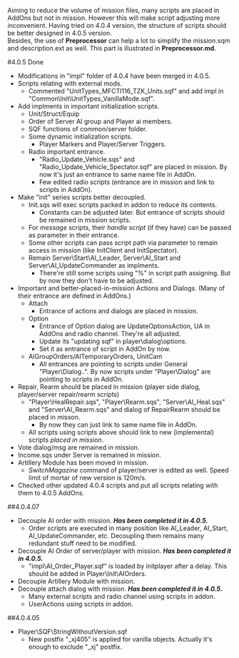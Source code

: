 Aiming to reduce the volume of mission files, many scripts are placed in AddOns but not in mission. However this will make script adjusting more inconvenient. Having tried on 4.0.4 version, the structure of scripts should be better designed in 4.0.5 version.  
Besides, the use of **Preprocessor** can help a lot to simplify the mission.sqm and description.ext as well. This part is illustrated in **Preprocessor.md**.

#4.0.5 Done
+ Modifications in "impl" folder of 4.0.4 have been merged in 4.0.5.
+ Scripts relating with external mods.
	+ Commented "UnitTypes_MFCTI116_TZK_Units.sqf" and add impl in "Common\Init\UnitTypes_VanillaMode.sqf".
+ Add implments in important initialization scripts.
	+ Unit/Struct/Equip
	+ Order of Server AI group and Player ai members.
	+ SQF functions of common/server folder.
	+ Some dynamic initialization scripts.
		+ Player Markers and Player/Server Triggers.
	+ Radio important entrance.
		+ "Radio_Update_Vehicle.sqs" and "Radio_Update_Vehicle_Spectator.sqf" are placed in mission. By now it's just an entrance to same name file in AddOn.
		+ Few edited radio scripts (entrance are in mission and link to scripts in AddOn).
+ Make "init" series scripts better decoupled.
	+ Init.sqs will exec scripts packed in addon to reduce its contents.
		+ Constants can be adjusted later. But entrance of scripts should be remained in mission scripts.
	+ For *message* scripts, their *handle script* (if they have) can be passed as parameter in their entrance.
	+ Some other scripts can pass script path via parameter to remain access in mission (like InitClient and InitSpectator).
	+ Remain Server\Start\AI_Leader, Server\AI_Start and Server\AI_UpdateCommander as implments.
		+ There're still some scripts using "\%" in script path assigning. But by now they don't have to be adjusted.
+ Important and better-placed-in-mission Actions and Dialogs. (Many of their entrance are defined in AddOns.)
	+ Attach
		+ Entrance of actions and dialogs are placed in mission.
	+ Option
		+ Entrance of Option dialog are UpdateOptionsAction, UA in AddOns and radio channel. They're all adjusted.
		+ Update its "updating sqf" in player\dialog\options.
		+ Set it as entrance of script in AddOn by now.
	+ AIGroupOrders/AITemporaryOrders, UnitCam
		+ All entrances are pointing to scripts under General "Player\Dialog\..". By now scripts under "Player\Dialog" are pointing to scripts in AddOn.
+ Repair, Rearm should be placed in mission (player side dialog, player/server repair/rearm scripts)
	+ "Player\HealRepair.sqs", "Player\Rearm.sqs", "Server\AI_Heal.sqs" and "Server\AI_Rearm.sqs" and dialog of RepairRearm should be placed in misson.
		+ By now they can just link to same name file in AddOn.
	+ All scripts using scripts above should link to new (implemental) scripts *placed in mission*.
+ Vote dialog/msg are remained in mission.
+ Income.sqs under Server is remained in mission.
+ Artillery Module has been moved in mission.
	+ *SwitchMagazine* command of player/server is edited as well. Speed limit of mortar of new version is 120m/s.
+ Checked other updated 4.0.4 scripts and put all scripts relating with them to 4.0.5 AddOns.
	
##4.0.4.07
+ Decouple AI order with mission. ***Has been completed it in 4.0.5.***
	+ Order scripts are executed in many position like AI_Leader, AI_Start, AI_UpdateCommander, etc. Decoupling them remains many redundant stuff need to be modified.
+ Decouple AI Order of server/player with mission. ***Has been completed it in 4.0.5.***
	+ "impl\AI_Order_Player.sqf" is loaded by initplayer after a delay. This should be added in Player\Init\AIOrders.
+ Decouple Artillery Module with mission.
+ Decouple attach dialog with mission.  ***Has been completed it in 4.0.5.***
	+ Many external scripts and radio channel using scripts in addon.
	+ UserActions using scripts in addon.


##4.0.4.05
+ Player\SQF\StringWithoutVersion.sqf
	+ New postfix "_xj405" is applied for vanilla objects. Actually it's enough to exclude "_xj" postfix.